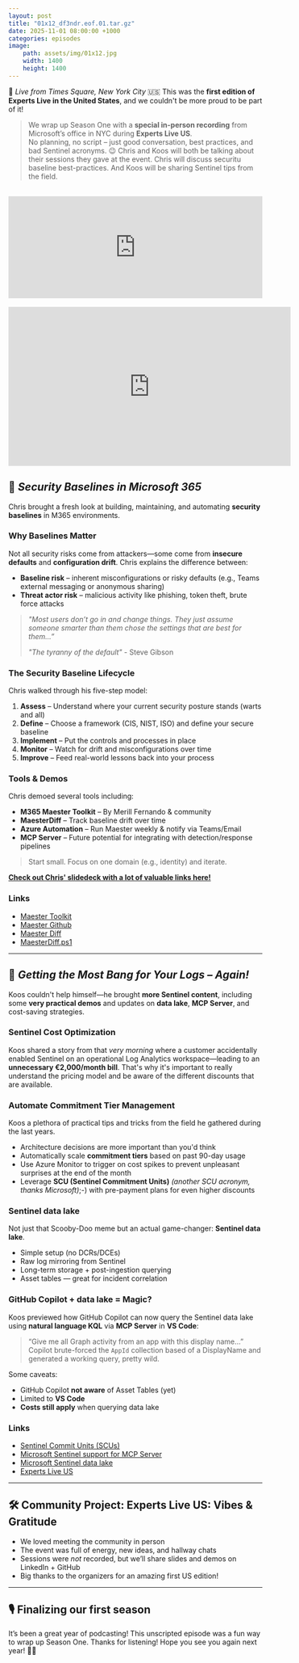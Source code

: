 ```yaml
---
layout: post
title: "01x12_df3ndr.eof.01.tar.gz"
date: 2025-11-01 08:00:00 +1000
categories: episodes
image:
    path: assets/img/01x12.jpg
    width: 1400
    height: 1400
---
```


📍 *Live from Times Square, New York City* 🇺🇸
This was the **first edition of Experts Live in the United States**, and we couldn't be more proud to be part of it!

> We wrap up Season One with a **special in-person recording** from Microsoft’s office in NYC during **Experts Live US**.  
> No planning, no script – just good conversation, best practices, and bad Sentinel acronyms. 😉
> Chris and Koos will both be talking about their sessions they gave at the event. Chris will discuss securitu baseline best-practices. And Koos will be sharing Sentinel tips from the field.

<br>
<iframe src="https://player.rss.com/df3ndr/2300167?theme=dark&v=2" width="100%" height="202px" title="01x12_df3ndr.eof.01.tar.gz" frameBorder="0" allow="accelerometer; autoplay; clipboard-write; encrypted-media; gyroscope; picture-in-picture" allowfullscreen scrolling="no"><a href="https://rss.com/podcasts/df3ndr/2300167">01x12_df3ndr.eof.01.tar.gz | RSS.com</a></iframe>
<br>
<br>
<iframe width="560" height="315" src="https://www.youtube.com/embed/yMpBHHkWaxA?si=8IFaDuVBH0m1GjAC" title="YouTube video player" frameborder="0" allow="accelerometer; autoplay; clipboard-write; encrypted-media; gyroscope; picture-in-picture; web-share" referrerpolicy="strict-origin-when-cross-origin" allowfullscreen></iframe>

## 🔐 *Security Baselines in Microsoft 365*

Chris brought a fresh look at building, maintaining, and automating **security baselines** in M365 environments.

### Why Baselines Matter

Not all security risks come from attackers—some come from **insecure defaults** and **configuration drift**. Chris explains the difference between:

* **Baseline risk** – inherent misconfigurations or risky defaults (e.g., Teams external messaging or anonymous sharing)
* **Threat actor risk** – malicious activity like phishing, token theft, brute force attacks

> *"Most users don’t go in and change things. They just assume someone smarter than them chose the settings that are best for them...”*
>
> *"The tyranny of the default"* - Steve Gibson

### The Security Baseline Lifecycle

Chris walked through his five-step model:

1. **Assess** – Understand where your current security posture stands (warts and all)
2. **Define** – Choose a framework (CIS, NIST, ISO) and define your secure baseline
3. **Implement** – Put the controls and processes in place
4. **Monitor** – Watch for drift and misconfigurations over time
5. **Improve** – Feed real-world lessons back into your process

### Tools & Demos

Chris demoed several tools including:

* **M365 Maester Toolkit** – By Merill Fernando & community
* **MaesterDiff** – Track baseline drift over time
* **Azure Automation** – Run Maester weekly & notify via Teams/Email
* **MCP Server** – Future potential for integrating with detection/response pipelines

> Start small. Focus on one domain (e.g., identity) and iterate.

**[Check out Chris' slidedeck with a lot of valuable links here!](https://github.com/everday-df3ndr/df3ndr.github.io/blob/main/media/01x12-chris-slidedeck-expertsliveUS.pdf)**

### Links

* [Maester Toolkit](https://maester.dev)
* [Maester Github](https://github.com/maester365/maester)
* [Maester Diff](https://rksolutions.nl/maesterdiff-because-comparing-maesters-just-got-twice-as-fun/)
* [MaesterDiff.ps1](https://www.powershellgallery.com/packages/MaesterDiff/0.0.1)

---

## 🌊 *Getting the Most Bang for Your Logs – Again!*

Koos couldn't help himself—he brought **more Sentinel content**, including some **very practical demos** and updates on **data lake**, **MCP Server**, and cost-saving strategies.

### Sentinel Cost Optimization

Koos shared a story from that *very morning* where a customer accidentally enabled Sentinel on an operational Log Analytics workspace—leading to an **unnecessary €2,000/month bill**. That's why it's important to really understand the pricing model and be aware of the different discounts that are available.

### Automate Commitment Tier Management

Koos a plethora of practical tips and tricks from the field he gathered during the last years.

* Architecture decisions are more important than you'd think
* Automatically scale **commitment tiers** based on past 90-day usage
* Use Azure Monitor to trigger on cost spikes to prevent unpleasant surprises at the end of the month
* Leverage **SCU (Sentinel Commitment Units)** *(another SCU acronym, thanks Microsoft)*;-) with pre-payment plans for even higher discounts

### Sentinel data lake

Not just that Scooby-Doo meme but an actual game-changer: **Sentinel data lake**.

* Simple setup (no DCRs/DCEs)
* Raw log mirroring from Sentinel
* Long-term storage + post-ingestion querying
* Asset tables — great for incident correlation

### GitHub Copilot + data lake = Magic?

Koos previewed how GitHub Copilot can now query the Sentinel data lake using **natural language KQL** via **MCP Server** in **VS Code**:

> “Give me all Graph activity from an app with this display name…”  
> Copilot brute-forced the `AppId` collection based of a DisplayName and generated a working query, pretty wild.

Some caveats:

* GitHub Copilot **not aware** of Asset Tables (yet)
* Limited to **VS Code**
* **Costs still apply** when querying data lake

### Links

* [Sentinel Commit Units (SCUs)](https://learn.microsoft.com/en-us/azure/sentinel/billing-pre-purchase-plan)
* [Microsoft Sentinel support for MCP Server](https://learn.microsoft.com/en-us/azure/sentinel/datalake/sentinel-mcp-overview)
* [Microsoft Sentinel data lake](https://learn.microsoft.com/en-us/azure/sentinel/datalake/sentinel-lake-overview)
* [Experts Live US](https://www.expertslive.us)

---

## 🛠️ Community Project: Experts Live US: Vibes & Gratitude

* We loved meeting the community in person  
* The event was full of energy, new ideas, and hallway chats  
* Sessions were *not* recorded, but we’ll share slides and demos on LinkedIn + GitHub  
* Big thanks to the organizers for an amazing first US edition!

---

## 🎙️ Finalizing our first season

It’s been a great year of podcasting! This unscripted episode was a fun way to wrap up Season One. Thanks for listening! Hope you see you again next year! 👋🏻
